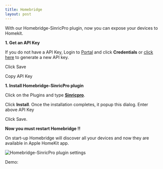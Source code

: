 ```yaml
---
title: Homebridge
layout: post
---
```


With our Homebridge-SinricPro plugin, now you can expose your devices to Homekit.

**1. Get an API Key**

If you do not have a API Key, Login to [Portal](https://portal.sinric.pro) and click **Credentials** or [click here](https://portal.sinric.pro/credential/new/apikey) to generate a new API key.

Click Save

Copy API Key

**1. Install Homebridge-SinricPro plugin**

Click on the Plugins and type [**Sinricpro**](https://www.npmjs.com/package/homebridge-sinricpro).

Click **Install**. Once the installation completes, it popup this dialog. Enter above API Key

Click Save. 

**Now you must restart Homebridge !!**

On start-up Homebridge will discover all your devices and now they are available in Apple HomeKit app.

![Homebridge-SinricPro plugin settings](https://help.sinric.pro/public/img/sinricpro-homebridge-plugin-homekit-app.png)

Demo:
